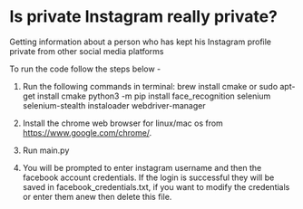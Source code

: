 # Is private Instagram really private?
Getting information about a person who has kept his Instagram profile private from other social media platforms

To run the code follow the steps below -
1. Run the following commands in terminal:
brew install cmake or sudo apt-get install cmake
python3 -m pip install face_recognition selenium selenium-stealth instaloader webdriver-manager

2. Install the chrome web browser for linux/mac os from https://www.google.com/chrome/.
3. Run main.py
4. You will be prompted to enter instagram username and then the facebook account credentials. If the login is successful they will be saved in facebook_credentials.txt, if you want to modify the credentials or enter them anew then delete this file.
